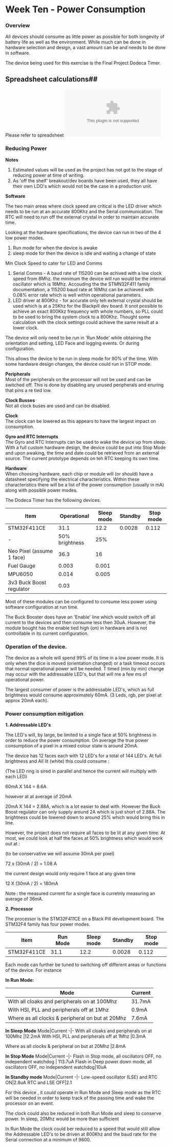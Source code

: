 # Week Ten - Power Consumption  

### Overview
All devices should consume as little power as possible for both longevity of battery life as well as the environment. 
While much can be done in hardware selection and design, a vast amount can be and needs to be done in software.

The device being used for this exercise is the Final Project Dodeca Timer.

## Spreadsheet calculations##

Please refer to spreadsheet 
![Power Calculations](/week-ten/PowerUsage.xlsx)

### Reducing Power

**Notes**
 1. Estimated values will be used as the project has not got to the stage of reducing power at time of writing. 
 2. As 'off the shelf' breakout/dev boards have been used, they all have their own LDO's which would not be the case in a production unit. 

**Software**
 
The two main areas where clock speed are critical  is the LED driver which needs to be run at an accurate 800Khz and the Serial communication. 
The RTC will need to run off the external crystal in order to maintain accurate time.

Looking at the hardware specifications, the device can run in two of the 4 low power modes.
1. Run mode for when the device is awake
2. sleep mode for then the device is idle and waiting a change of state

Min Clock Speed to cater for LED and Comms 

1. Serial Comms - A baud rate of 115200 can be achived with a low clock speed from 8Mhz. the minimum the device will run would be the internal oscillator which is 16Mhz. Accouding the the STMN32F411 family documentation, a 115200 baud rate at 16Mhz can be achieved with 0.08% error rate which is well within operational parameters.
2. LED driver at 800Khz - for accurate only teh external crystal should be used which is at a 25Khz for the Blackpill dev board. It snot possible to achieve an exact 800Kkz frequency with whole numbers, so PLL could to be used to bring the system clock to a 800Khz. Thought some calculation with the clock settings could achieve the same result at a lower clock. 

The device will only need to be run in 'Run Mode' while obtaining the orientation and setting, LED Face and logging events. Or during configuration. 

This allows the device to be run in sleep mode for 90% of the time. With some hardware design changes, the device could run in STOP mode. 

**Peripherals**  
Most of the peripherals on the processor will not be used and can be switched off. This is done by disabling any unused peripherals and enuring that pins a re tied low.

**Clock Busses**  
Not all clock buses are used and can be disabled. 

**Clock**  
The clock can be lowered as this appears to have the largest impact on consumption.

**Gyro and RTC Interrupts**  
The Gyro and RTC Interrupts can be used to wake the device up from sleep. With a full custom hardware design, the device could be put into Stop Mode and upon awaking, the time and date could be retrieved from an external source. The current prototype depends on teh RTC keeping its own time. 


**Hardware**  
When choosing hardware, each chip or module will (or should) have a datasheet specifying the electrical characteristics. Within these characteristics there will be a list of the power consumption (usually in mA) along with possible power modes. 

The Dodeca Timer has the following devices. 

Item|Operational|Sleep mode|Standby|Stop mode
-|-|-|-|-
STM32F411CE	|31.1	|12.2	|0.0028	|0.112
-|50% brightness|25%		
Neo Pixel (assume 1 face)|	36.3	|16		
Fuel Gauge	|0.003|	0.001		
MPU6050	|0.014	|0.005		
3v3 Buck Boost regulator	|0.03			

Most of these modules can be configured to consume less power using software configuration at run time. 

The Buck Booster does have an 'Enable' line which would switch off all current to the devices and then consume less then 30uA. However, the module bought has the enable tied high (on) in hardware and is not controllable in its current configuration.


### Operation of the device. 
The device as a whole will spend 99% of its time in a low power mode. It is only when the dice is moved (orientation changed) or a task timeout occurs that normal operational power will be needed. T timed (min by min) change may occur with the addressable LED's, but that will me a few ms of operational power.

The largest consumer of power is the addressable LED's, which as full brightness would consume approximately 60mA. (3 Leds, rgb, per pixel at approx 20mA each).

### Power consumption mitigation

**1. Addressable LED's**

The LED's will, by large, be limited to a single face at 50% brightness in order to reduce the power consumption. On average the true power consumption of a pixel in a mixed colour state is around 20mA.

The device has 12 faces each with 12 LED's for a total of 144 LED's. At full brightness and All lit (white) this could consume :

(The LED ring is sired in parallel and hence the current will multiply with each LED)

60mA X 144 = 8.6A

however at at average of 20mA

20mA X 144 = 2.88A, which is a lot easier to deal with. However the Buck Boost regulator can only supply around 2A which is just short of 2.88A. The brightness could be lowered down to around 25% which would bring this in line.

However, the project does not require all faces to be lit at any given time. At most, we could look at half the faces at 50% brightness which would work out at :

(to be conservative we will assume 30mA per pixel)

72 x (30mA / 2) = 1.08 A

the current design would only require 1 face at any given time

12 X (30mA / 2) = 180mA

Note : the measured current for a single face is curretnly measuring an average of 36mA.

**2. Processor**

The processor is  the STM32F411CE on a Black Pill development board. 
The STM32F4 family has four power modes. 

Item|Run Mode|Sleep mode|Standby|Stop mode
-|-|-|-|-
STM32F411CE	|31.1	|12.2	|0.0028	|0.112

Each mode can further be tuned to switching off different areas or functions of the device. For instance

**In Run Mode:**

Mode|Current
-|-
With all cloaks and peripherals on at 100Mhz    |31.7mA
With HSI, PLL and peripherals off at 1Mhz      |0.9mA
Where as all clocks & peripheral on but at 20Mhz |7.6mA


**In Sleep Mode**
Mode|Current
-|-
With all cloaks and peripherals on at 100Mhz    |12.2mA
With HSI, PLL and peripherals off at 1Mhz      |0.3mA

Where as all clocks & peripheral on but at 20Mhz |2.8mA

**In Stop Mode**
Mode|Current
-|-
Flash in Stop mode, all oscillators OFF, no independent watchdog | 113.7uA
Flash in Deep power down mode, all oscillators OFF, no independent watchdog|10uA

**In Standby mode**
Mode|Current
-|-
Low-speed oscillator (LSE) and RTC ON|2.8uA
RTC and LSE OFF|2.1

For this device , it could operate in Run Mode and Sleep mode as the RTC will be needed in order to keep track of the passing time and wake the processor on an event.

The clock could also be reduced in both Run Mode and sleep to conserve power. In sleep, 20Mhz would be more than sufficient 

In Run Mode the clock could ber reduced to a speed that would still allow the Addressable LED's to be driven at 800Khz and the baud rate for the Serial connection at a minimum of 9600. 



